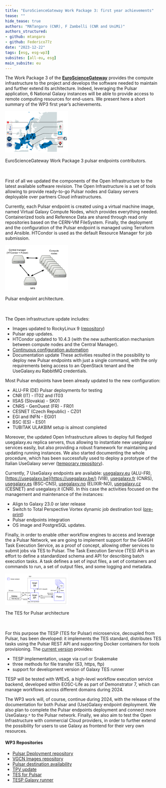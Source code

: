 ```yaml
---
title: "EuroScienceGateway Work Package 3: first year achievements"
tease: ""
hide_tease: true
authors: "MATangaro (CNR), F Zambelli (CNR and UniMi)"
authors_structured:
- github: mtangaro
- github: Federico77z
date: "2023-12-22"
tags: [esg, esg-wp3]
subsites: [all-eu, esg]
main_subsite: eu
---
```


The Work Package 3 of the [**EuroScienceGateway**](/projects/esg/) provides the compute infrastructure to the project and develops the software needed to maintain and further extend its architecture. Indeed, leveraging the Pulsar application, 6 National Galaxy instances will be able to provide access to remote computing resources for end-users. We present here a short summary of the WP3 first year’s achievements.

<div class="center">
<div class="img-sizer" style="width: 40%">

![The ESG Pulsar Network contributors](esg_pulsar_network_contrib.png)

</div>
<figcaption>
  EuroScienceGateway Work Package 3 pulsar endpoints contributors.
</figcaption>
</div>

<br/>
<br/>

First of all we updated the components of the Open Infrastructure to the latest available software revision. The Open Infrastructure is a set of tools allowing to provide ready-to-go Pulsar nodes and Galaxy servers deployable over partners Cloud infrastructures.

Currently, each Pulsar endpoint is created using a virtual machine image, named Virtual Galaxy Compute Nodes, which provides everything needed. Containerized tools and Reference Data are shared through read only repositories based on the CERN-VM FileSystem. Finally, the deployment and the configuration of the Pulsar endpoint is managed using Terraform and Ansible. HTCondor is used as the default Resource Manager for job submission.

<div class="center">
<div class="img-sizer" style="width: 40%">

![Pulsar endpoint architecture](pulsar_endpoint_arch.png)

</div>
<figcaption>
  Pulsar endpoint architecture.
</figcaption>
</div>

<br/>
<br/>

The Open infrastructure update includes:
* Images updated to RockyLinux 9 ([repository](https://usegalaxy.eu/static/vgcn/))
* Pulsar app updates.
* HTCondor updated to 10.4.3 (with the new authentication mechanism between compute nodes and the Central Manager). 
* [Continuous configuration automation](https://github.com/usegalaxy-eu/pulsar-deployment)
* Documentation update
These activities resulted in the possibility to deploy new Pulsar endpoints with just a single  command, with the only requirements being access to an  OpenStack tenant and the UseGalaxy.eu RabbitMQ credentials.

Most Pulsar endpoints have been already updated to the new configuration:
* ALU-FR (DE) Pulsar deployments for testing
* CNR (IT) - IT02 and IT03
* IISAS (Slovakia) - SK01
* CNRS - GenOuest (FR) - FR01 
* CESNET (Czech Republic) - CZ01
* EGI and INFN - EGI01
* BSC (ES) - ES01
* TUBITAK ULAKBIM setup is almost completed

Moreover, the updated Open Infrastructure allows to deploy full fledged usegalaxy.eu replica servers, thus allowing to instantiate new usegalaxy services easily, but also providing a robust framework for maintaining and updating running instances. We also started documenting the whole procedure, which has been successfully used to deploy a prototype of the Italian UseGalaxy server ([temporary repository](https://usegalaxy-it.github.io/documentation/)).

Currently, 7 UseGalaxy endpoints are available: [usegalaxy.eu](https://usegalaxy.eu) (ALU-FR), [https://usegalaxy.be](https://usegalaxy.be/) (VIB), [usegalaxy.fr](https://usegalaxy.fr/) (CNRS), [usegalaxy.es](https://usegalaxy.es/) (BSC-CNS), [usegalaxy.no](https://usegalaxy.no/) (ELIXIR-NO), [usegalaxy.cz](https://usegalaxy.cz/) (CESNET) and usegalaxy.it (CNR). In this case the activities focused on the management and maintenance of the instances:
* Align to Galaxy 23.0 or later release
* Switch to Total Perspective Vortex dynamic job destination tool ([pre-print](https://arxiv.org/abs/2312.02060))
* Pulsar endpoints integration
* OS image and PostgreSQL updates.

Finally, in order to enable other workflow engines to access and leverage the a Pulsar Network, we are going to implement support for the GA4GH Task Execution Service, as a proof of concept, allowing other services to submit jobs via TES to Pulsar. The Task Execution Service (TES) API is an effort to define a standardized schema and API for describing batch execution tasks. A task defines a set of input files, a set of containers and commands to run, a set of output files, and some logging and metadata.

<div class="center">
<div class="img-sizer" style="width: 40%">

![The TESP architecture](tesp_arch.png)

</div>
<figcaption>
  The TES for Pulsar architecture
</figcaption>
</div>

<br/>
<br/>

For this purpose the TESP (TES for Pulsar) microservice, decoupled from Pulsar, has been developed: it implements the TES standard, distributes TES tasks using the Pulsar REST API and supporting Docker containers for tools provisioning. The [current version](https://github.com/CESNET/tesp-api) provides:
* TESP implementation, usage via curl or Snakemake
* three methods for file transfer (S3, https, ftp)
* support for development version of Galaxy TES runner

TESP will be tested with WfExS, a high-level workflow execution service backend, developed within EOSC-Life as part of Demonstrator 7, which can manage workflows across different domains during 2024.

The WP3 work will, of course, continue during 2024, with the release of the documentation for both Pulsar and (Use)Galaxy endpoint deployment. We also plan to complete the Pulsar endpoints deployment and connect more UseGalaxy.`*` to the Pulsar network. Finally, we also aim to test the Open Infrastructure with commercial Cloud providers, in order to further extend the possibility for users to use Galaxy as frontend for their very own resources.

#### WP3 Repositories
* [Pulsar Deployment repository](https://github.com/usegalaxy-eu/pulsar-deployment)
* [VGCN Images repository](https://usegalaxy.eu/static/vgcn)
* [Pulsar destination availability](https://github.com/usegalaxy-eu/infrastructure-playbook/blob/master/files/galaxy/tpv/destinations.yml.j2)
* [TPV update](https://eurosciencegateway.eu/news/2023-05-08-tpv-switch)
* [TES for Pulsar](https://github.com/CESNET/tesp-api)
* [TESP Galaxy runner](https://github.com/galaxyproject/galaxy/pull/14462)
